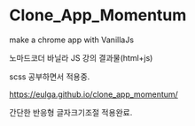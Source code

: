 # Clone_App_Momentum

make a chrome app with VanillaJs

노마드코더 바닐라 JS 강의 결과물(html+js)

scss 공부하면서 적용중.

https://eulga.github.io/clone_app_momentum/

간단한 반응형 글자크기조절 적용완료.
